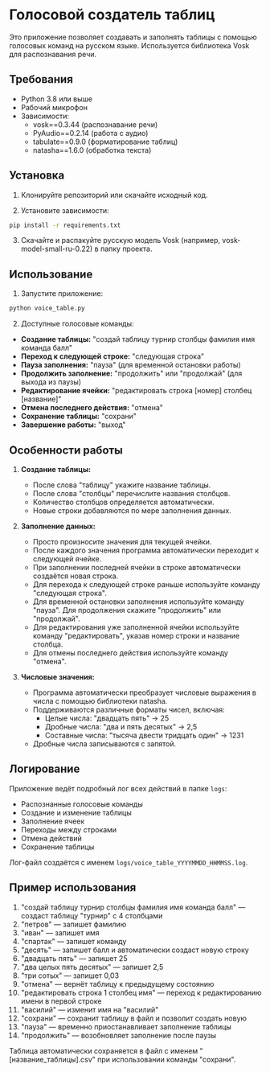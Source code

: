 # Голосовой создатель таблиц

Это приложение позволяет создавать и заполнять таблицы с помощью голосовых команд на русском языке. Используется библиотека Vosk для распознавания речи.

## Требования

- Python 3.8 или выше
- Рабочий микрофон
- Зависимости:
  - vosk==0.3.44 (распознавание речи)
  - PyAudio==0.2.14 (работа с аудио)
  - tabulate==0.9.0 (форматирование таблиц)
  - natasha==1.6.0 (обработка текста)

## Установка

1. Клонируйте репозиторий или скачайте исходный код.

2. Установите зависимости:
```bash
pip install -r requirements.txt
```

3. Скачайте и распакуйте русскую модель Vosk (например, vosk-model-small-ru-0.22) в папку проекта.

## Использование

1. Запустите приложение:
```bash
python voice_table.py
```

2. Доступные голосовые команды:

- **Создание таблицы:**
  "создай таблицу турнир столбцы фамилия имя команда балл"
- **Переход к следующей строке:**
  "следующая строка"
- **Пауза заполнения:**
  "пауза" (для временной остановки работы)
- **Продолжить заполнение:**
  "продолжить" или "продолжай" (для выхода из паузы)
- **Редактирование ячейки:**
  "редактировать строка [номер] столбец [название]"
- **Отмена последнего действия:**
  "отмена"
- **Сохранение таблицы:**
  "сохрани"
- **Завершение работы:**
  "выход"

## Особенности работы

1. **Создание таблицы:**
   - После слова "таблицу" укажите название таблицы.
   - После слова "столбцы" перечислите названия столбцов.
   - Количество столбцов определяется автоматически.
   - Новые строки добавляются по мере заполнения данных.

2. **Заполнение данных:**
   - Просто произносите значения для текущей ячейки.
   - После каждого значения программа автоматически переходит к следующей ячейке.
   - При заполнении последней ячейки в строке автоматически создаётся новая строка.
   - Для перехода к следующей строке раньше используйте команду "следующая строка".
   - Для временной остановки заполнения используйте команду "пауза".
     Для продолжения скажите "продолжить" или "продолжай".
   - Для редактирования уже заполненной ячейки используйте команду "редактировать", указав номер строки и название столбца.
   - Для отмены последнего действия используйте команду "отмена".

3. **Числовые значения:**
    - Программа автоматически преобразует числовые выражения в числа с помощью библиотеки natasha.
    - Поддерживаются различные форматы чисел, включая:
      - Целые числа: "двадцать пять" → 25
      - Дробные числа: "два и пять десятых" → 2,5
      - Составные числа: "тысяча двести тридцать один" → 1231
    - Дробные числа записываются с запятой.

## Логирование

Приложение ведёт подробный лог всех действий в папке `logs`:
- Распознанные голосовые команды
- Создание и изменение таблицы
- Заполнение ячеек
- Переходы между строками
- Отмена действий
- Сохранение таблицы

Лог-файл создаётся с именем `logs/voice_table_YYYYMMDD_HHMMSS.log`.

## Пример использования

1. "создай таблицу турнир столбцы фамилия имя команда балл" — создаст таблицу "турнир" с 4 столбцами
2. "петров" — запишет фамилию
3. "иван" — запишет имя
4. "спартак" — запишет команду
5. "десять" — запишет балл и автоматически создаст новую строку
6. "двадцать пять" — запишет 25
7. "два целых пять десятых" — запишет 2,5
8. "три сотых" — запишет 0,03
9. "отмена" — вернёт таблицу к предыдущему состоянию
10. "редактировать строка 1 столбец имя" — переход к редактированию имени в первой строке
11. "василий" — изменит имя на "василий"
12. "сохрани" — сохранит таблицу в файл и позволит создать новую
13. "пауза" — временно приостанавливает заполнение таблицы
14. "продолжить" — возобновляет заполнение после паузы

Таблица автоматически сохраняется в файл с именем "[название_таблицы].csv" при использовании команды "сохрани".